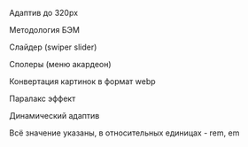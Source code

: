 Адаптив до 320px

Методология БЭМ

Слайдер (swiper slider)

Сполеры (меню акардеон)

Конвертация картинок в формат webp

Паралакс эффект

Динамический адаптив

Всё значение указаны, в относительных единицах - rem, em
